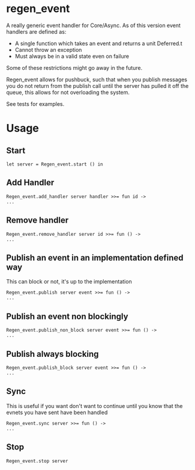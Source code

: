 # regen_event

A really generic event handler for Core/Async.  As of this version event
handlers are defined as:

* A single function which takes an event and returns a unit Deferred.t
* Cannot throw an exception
* Must always be in a valid state even on failure

Some of these restrictions might go away in the future.

Regen_event allows for pushbuck, such that when you publish messages you do not
return from the publish call until the server has pulled it off the queue, this
allows for not overloading the system.

See tests for examples.

# Usage

## Start

    let server = Regen_event.start () in

## Add Handler

    Regen_event.add_handler server handler >>= fun id ->
    ...

## Remove handler

    Regen_event.remove_handler server id >>= fun () ->
    ...

## Publish an event in an implementation defined way

This can block or not, it's up to the implementation

    Regen_event.publish server event >>= fun () ->
    ...

## Publish an event non blockingly

    Regen_event.publish_non_block server event >>= fun () ->
    ...

## Publish always blocking

    Regen_event.publish_block server event >>= fun () ->
    ...

## Sync

This is useful if you want don't want to continue until you know that the evnets you have
sent have been handled

    Regen_event.sync server >>= fun () ->
    ...

## Stop

    Regen_event.stop server

